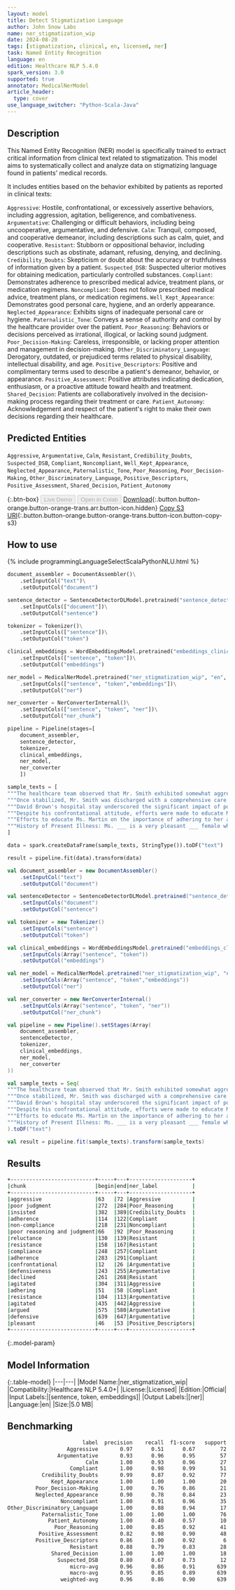 ```yaml
---
layout: model
title: Detect Stigmatization Language
author: John Snow Labs
name: ner_stigmatization_wip
date: 2024-08-20
tags: [stigmatization, clinical, en, licensed, ner]
task: Named Entity Recognition
language: en
edition: Healthcare NLP 5.4.0
spark_version: 3.0
supported: true
annotator: MedicalNerModel
article_header:
  type: cover
use_language_switcher: "Python-Scala-Java"
---
```


## Description

This Named Entity Recognition (NER) model is specifically trained to extract critical information from clinical text related to stigmatization. This model aims to systematically collect and analyze data on stigmatizing language found in patients' medical records.

It includes entities based on the behavior exhibited by patients as reported in clinical texts:

`Aggressive`: Hostile, confrontational, or excessively assertive behaviors, including aggression, agitation, belligerence, and combativeness.
`Argumentative`: Challenging or difficult behaviors, including being uncooperative, argumentative, and defensive.
`Calm`: Tranquil, composed, and cooperative demeanor, including descriptions such as calm, quiet, and cooperative.
`Resistant`: Stubborn or oppositional behavior, including descriptions such as obstinate, adamant, refusing, denying, and declining.
`Credibility_Doubts`: Skepticism or doubt about the accuracy or truthfulness of information given by a patient.
`Suspected_DSB`: Suspected ulterior motives for obtaining medication, particularly controlled substances.
`Compliant`: Demonstrates adherence to prescribed medical advice, treatment plans, or medication regimens.
`Noncompliant`: Does not follow prescribed medical advice, treatment plans, or medication regimens.
`Well_Kept_Appearance`: Demonstrates good personal care, hygiene, and an orderly appearance.
`Neglected_Appearance`: Exhibits signs of inadequate personal care or hygiene.
`Paternalistic_Tone`: Conveys a sense of authority and control by the healthcare provider over the patient.
`Poor_Reasoning`: Behaviors or decisions perceived as irrational, illogical, or lacking sound judgment.
`Poor_Decision-Making`: Careless, irresponsible, or lacking proper attention and management in decision-making.
`Other_Discriminatory_Language`: Derogatory, outdated, or prejudiced terms related to physical disability, intellectual disability, and age.
`Positive_Descriptors`: Positive and complimentary terms used to describe a patient's demeanor, behavior, or appearance.
`Positive_Assessment`: Positive attributes indicating dedication, enthusiasm, or a proactive attitude toward health and treatment.
`Shared_Decision`: Patients are collaboratively involved in the decision-making process regarding their treatment or care.
`Patient_Autonomy`: Acknowledgement and respect of the patient's right to make their own decisions regarding their healthcare.

## Predicted Entities

`Aggressive`, `Argumentative`, `Calm`, `Resistant`, `Credibility_Doubts`, `Suspected_DSB`, `Compliant`, `Noncompliant`, `Well_Kept_Appearance`, `Neglected_Appearance`, `Paternalistic_Tone`, `Poor_Reasoning`, `Poor_Decision-Making`, `Other_Discriminatory_Language`, `Positive_Descriptors`, `Positive_Assessment`, `Shared_Decision`, `Patient_Autonomy`

{:.btn-box}
<button class="button button-orange" disabled>Live Demo</button>
<button class="button button-orange" disabled>Open in Colab</button>
[Download](https://s3.amazonaws.com/auxdata.johnsnowlabs.com/clinical/models/ner_stigmatization_wip_en_5.4.0_3.0_1724152681455.zip){:.button.button-orange.button-orange-trans.arr.button-icon.hidden}
[Copy S3 URI](s3://auxdata.johnsnowlabs.com/clinical/models/ner_stigmatization_wip_en_5.4.0_3.0_1724152681455.zip){:.button.button-orange.button-orange-trans.button-icon.button-copy-s3}

## How to use



<div class="tabs-box" markdown="1">
{% include programmingLanguageSelectScalaPythonNLU.html %}
  
```python
document_assembler = DocumentAssembler()\
    .setInputCol("text")\
    .setOutputCol("document")

sentence_detector = SentenceDetectorDLModel.pretrained("sentence_detector_dl", "en")\
    .setInputCols(["document"])\
    .setOutputCol("sentence")

tokenizer = Tokenizer()\
    .setInputCols(["sentence"])\
    .setOutputCol("token")

clinical_embeddings = WordEmbeddingsModel.pretrained("embeddings_clinical", "en", "clinical/models")\
    .setInputCols(["sentence", "token"])\
    .setOutputCol("embeddings")

ner_model = MedicalNerModel.pretrained("ner_stigmatization_wip", "en", "clinical/models")\
    .setInputCols(["sentence", "token","embeddings"])\
    .setOutputCol("ner")

ner_converter = NerConverterInternal()\
    .setInputCols(["sentence", "token", "ner"])\
    .setOutputCol("ner_chunk")

pipeline = Pipeline(stages=[
    document_assembler, 
    sentence_detector,
    tokenizer,
    clinical_embeddings,
    ner_model,
    ner_converter   
    ])

sample_texts = [
"""The healthcare team observed that Mr. Smith exhibited somewhat aggressive behavior and heightened irritability, especially when discussing his treatment plan. He showed a full range of emotions and fixated on certain incorrect beliefs about his health. Concerns about his poor judgment and insight were frequently discussed in multidisciplinary team meetings. For example, he often insisted that his symptoms were purely due to stress.""",
"""Once stabilized, Mr. Smith was discharged with a comprehensive care plan emphasizing the importance of medication adherence and regular follow-up appointments. Despite extensive counseling on the risks associated with non-compliance, concerns about his judgment persisted. He expressed skepticism about the need for certain medications, particularly those for managing his diabetes and COPD.""",
"""David Brown's hospital stay underscored the significant impact of poor reasoning and judgment on his health outcomes. His initial reluctance to seek care and resistance to necessary treatments highlighted the crucial need for patient education and compliance. Moving forward, strict adherence to his treatment plan and regular follow-up are vital to preventing further complications and ensuring his ongoing well-being.""",
"""Despite his confrontational attitude, efforts were made to educate Mr. Brown on the importance of following his treatment plan and dietary restrictions. Multiple attempts to discuss his condition and the need for continuous care were met with defensiveness. He declined several recommendations, becoming agitated and tearful during discussions about his health.""",
"""Efforts to educate Ms. Martin on the importance of adhering to her asthma management plan were met with resistance. She frequently questioned the necessity of her medications and expressed dissatisfaction with her care. Despite these challenges, the team remained dedicated to providing thorough care, working to address her concerns and educate her on the importance of following her treatment regimen. Ms. Martin became particularly agitated when discussing her anxiety and the impact of her asthma on her quality of life. "No one understands how hard this is for me," she argued during a consultation with the psychiatrist. Despite her defensive attitude, the team continued to offer support and reassurance, acknowledging the complexity of her psychosocial barriers to care.""",
"""History of Present Illness: Ms. ___ is a very pleasant ___ female who underwent a left partial mastectomy and left axillary sentinel node biopsy on ___ for left invasive ductal carcinoma. Her surgical pathology report indicated that all six margins were either involved with or close to atypical or carcinoma cells. We subsequently recommended a global re-excision lumpectomy, which was then performed on ___."""
]

data = spark.createDataFrame(sample_texts, StringType()).toDF("text")

result = pipeline.fit(data).transform(data)
```
```scala
val document_assembler = new DocumentAssembler()
    .setInputCol("text")
    .setOutputCol("document")

val sentenceDetector = SentenceDetectorDLModel.pretrained("sentence_detector_dl","en","clinical/models")
    .setInputCols("document")
    .setOutputCol("sentence")

val tokenizer = new Tokenizer()
    .setInputCols("sentence")
    .setOutputCol("token")

val clinical_embeddings = WordEmbeddingsModel.pretrained("embeddings_clinical", "en", "clinical/models")
    .setInputCols(Array("sentence", "token"))
    .setOutputCol("embeddings")

val ner_model = MedicalNerModel.pretrained("ner_stigmatization_wip", "en", "clinical/models")
    .setInputCols(Array("sentence", "token","embeddings"))
    .setOutputCol("ner")

val ner_converter = new NerConverterInternal()
    .setInputCols(Array("sentence", "token", "ner"))
    .setOutputCol("ner_chunk")

val pipeline = new Pipeline().setStages(Array(
    document_assembler, 
    sentenceDetector,
    tokenizer,
    clinical_embeddings,
    ner_model,
    ner_converter   
))

val sample_texts = Seq(
"""The healthcare team observed that Mr. Smith exhibited somewhat aggressive behavior and heightened irritability, especially when discussing his treatment plan. He showed a full range of emotions and fixated on certain incorrect beliefs about his health. Concerns about his poor judgment and insight were frequently discussed in multidisciplinary team meetings. For example, he often insisted that his symptoms were purely due to stress.""",
"""Once stabilized, Mr. Smith was discharged with a comprehensive care plan emphasizing the importance of medication adherence and regular follow-up appointments. Despite extensive counseling on the risks associated with non-compliance, concerns about his judgment persisted. He expressed skepticism about the need for certain medications, particularly those for managing his diabetes and COPD.""",
"""David Brown's hospital stay underscored the significant impact of poor reasoning and judgment on his health outcomes. His initial reluctance to seek care and resistance to necessary treatments highlighted the crucial need for patient education and compliance. Moving forward, strict adherence to his treatment plan and regular follow-up are vital to preventing further complications and ensuring his ongoing well-being.""",
"""Despite his confrontational attitude, efforts were made to educate Mr. Brown on the importance of following his treatment plan and dietary restrictions. Multiple attempts to discuss his condition and the need for continuous care were met with defensiveness. He declined several recommendations, becoming agitated and tearful during discussions about his health.""",
"""Efforts to educate Ms. Martin on the importance of adhering to her asthma management plan were met with resistance. She frequently questioned the necessity of her medications and expressed dissatisfaction with her care. Despite these challenges, the team remained dedicated to providing thorough care, working to address her concerns and educate her on the importance of following her treatment regimen. Ms. Martin became particularly agitated when discussing her anxiety and the impact of her asthma on her quality of life. "No one understands how hard this is for me," she argued during a consultation with the psychiatrist. Despite her defensive attitude, the team continued to offer support and reassurance, acknowledging the complexity of her psychosocial barriers to care.""",
"""History of Present Illness: Ms. ___ is a very pleasant ___ female who underwent a left partial mastectomy and left axillary sentinel node biopsy on ___ for left invasive ductal carcinoma. Her surgical pathology report indicated that all six margins were either involved with or close to atypical or carcinoma cells. We subsequently recommended a global re-excision lumpectomy, which was then performed on ___."""
).toDF("text")

val result = pipeline.fit(sample_texts).transform(sample_texts)
```
</div>

## Results

```bash
+---------------------------+-----+---+--------------------+
|chunk                      |begin|end|ner_label           |
+---------------------------+-----+---+--------------------+
|aggressive                 |63   |72 |Aggressive          |
|poor judgment              |272  |284|Poor_Reasoning      |
|insisted                   |382  |389|Credibility_Doubts  |
|adherence                  |114  |122|Compliant           |
|non-compliance             |218  |231|Noncompliant        |
|poor reasoning and judgment|66   |92 |Poor_Reasoning      |
|reluctance                 |130  |139|Resistant           |
|resistance                 |158  |167|Resistant           |
|compliance                 |248  |257|Compliant           |
|adherence                  |283  |291|Compliant           |
|confrontational            |12   |26 |Argumentative       |
|defensiveness              |243  |255|Argumentative       |
|declined                   |261  |268|Resistant           |
|agitated                   |304  |311|Aggressive          |
|adhering                   |51   |58 |Compliant           |
|resistance                 |104  |113|Argumentative       |
|agitated                   |435  |442|Aggressive          |
|argued                     |575  |580|Argumentative       |
|defensive                  |639  |647|Argumentative       |
|pleasant                   |46   |53 |Positive_Descriptors|
+---------------------------+-----+---+--------------------+
```

{:.model-param}
## Model Information

{:.table-model}
|---|---|
|Model Name:|ner_stigmatization_wip|
|Compatibility:|Healthcare NLP 5.4.0+|
|License:|Licensed|
|Edition:|Official|
|Input Labels:|[sentence, token, embeddings]|
|Output Labels:|[ner]|
|Language:|en|
|Size:|5.0 MB|

## Benchmarking

```bash
                        label  precision    recall  f1-score   support
                   Aggressive       0.97      0.51      0.67        72
                Argumentative       0.93      0.96      0.95        57
                         Calm       1.00      0.93      0.96        27
                    Compliant       1.00      0.98      0.99        51
           Credibility_Doubts       0.99      0.87      0.92        77
              Kept_Appearance       1.00      1.00      1.00        20
         Poor_Decision-Making       1.00      0.76      0.86        21
         Neglected_Appearance       0.90      0.78      0.84        23
                 Noncompliant       1.00      0.91      0.96        35
Other_Discriminatory_Language       1.00      0.88      0.94        17
           Paternalistic_Tone       1.00      1.00      1.00        76
             Patient_Autonomy       1.00      0.40      0.57        10
               Poor_Reasoning       1.00      0.85      0.92        41
          Positive_Assessment       0.82      0.98      0.90        48
         Positive_Descriptors       0.86      1.00      0.92         6
                    Resistant       0.88      0.79      0.83        28
              Shared_Decision       1.00      1.00      1.00        18
                Suspected_DSB       0.80      0.67      0.73        12
                    micro-avg       0.96      0.86      0.91       639
                    macro-avg       0.95      0.85      0.89       639
                 weighted-avg       0.96      0.86      0.90       639
```

